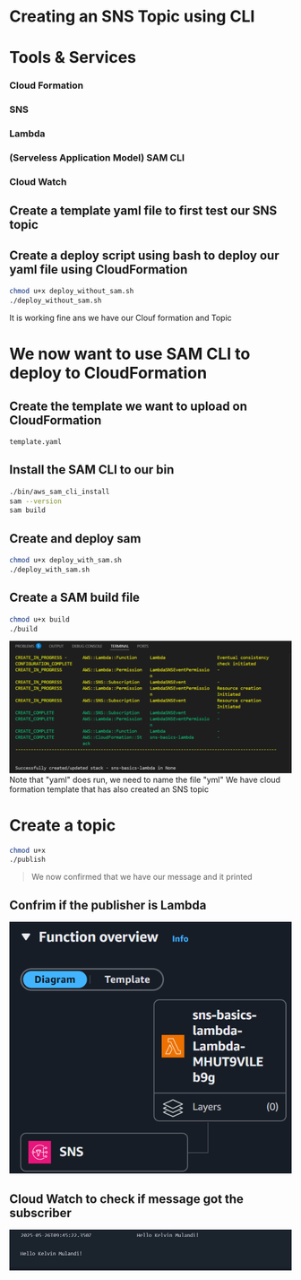 # Creating an SNS Topic using CLI
# Tools & Services
### Cloud Formation
### SNS
### Lambda
### (Serveless Application Model) SAM CLI
### Cloud Watch
## Create a template yaml file to first test our SNS topic
## Create a deploy script using bash to deploy our yaml file using CloudFormation
```sh
chmod u+x deploy_without_sam.sh
./deploy_without_sam.sh
```
It is working fine ans we have our Clouf formation and Topic
# We now want to use SAM CLI to deploy to CloudFormation
## Create the template we want to upload on  CloudFormation
```sh
template.yaml
```
## Install the SAM CLI to our bin 
```sh
./bin/aws_sam_cli_install
sam --version
sam build
```
## Create and deploy sam
```sh
chmod u+x deploy_with_sam.sh
./deploy_with_sam.sh
```
## Create a SAM build file
```sh
chmod u+x build
./build
```
![Alt text](/output-images/sam-created.png?raw=true "We have build using SAM")
Note that "yaml" does run, we need to name the file "yml"
We have cloud formation template that has also created an SNS topic
# Create a topic
```sh
chmod u+x
./publish
```
> We now confirmed that we have our message and it printed
## Confrim if the publisher is Lambda
![Alt text](/output-images/lambda-image.png?raw=true "We have build using SAM")
## Cloud Watch to check if message got the subscriber
![Alt text](/output-images/cloudwatch.png?raw=true "The Subscriber message on cloud watch")


